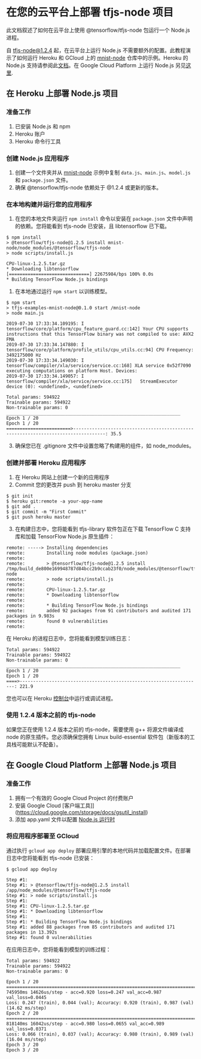 # 在您的云平台上部署 tfjs-node 项目

此文档叙述了如何在云平台上使用 @tensorflow/tfjs-node 包运行一个 Node.js 进程。

自 tfjs-node@1.2.4 起，在云平台上运行 Node.js 不需要额外的配置。此教程演示了如何运行 Heroku 和 GCloud 上的 [mnist-node](https://github.com/tensorflow/tfjs-examples/tree/master/mnist-node) 仓库中的示例。Heroku 的 Node.js 支持请参阅此[文档](https://devcenter.heroku.com/articles/nodejs-support)。在 Google Cloud Platform 上运行 Node.js 另见[这里](https://cloud.google.com/nodejs/docs/).

## 在 Heroku 上部署 Node.js 项目

### 准备工作

1. 已安装 Node.js 和 npm
2. Heroku 账户
3. Heroku 命令行工具

### 创建 Node.js 应用程序

1. 创建一个文件夹并从 [mnist-node](https://github.com/tensorflow/tfjs-examples/tree/master/mnist-node) 示例中复制 `data.js`、`main.js`、`model.js` 和 `package.json` 文件。
2. 确保 @tensorflow/tfjs-node 依赖处于 @1.2.4 或更新的版本。

### 在本地构建并运行您的应用程序

1. 在您的本地文件夹运行 `npm install` 命令以安装在 `package.json` 文件中声明的依赖。您将能看到 tfjs-node 已安装，且 libtensorflow 已下载。

```
$ npm install
> @tensorflow/tfjs-node@1.2.5 install mnist-node/node_modules/@tensorflow/tfjs-node
> node scripts/install.js

CPU-linux-1.2.5.tar.gz
* Downloading libtensorflow
[==============================] 22675984/bps 100% 0.0s
* Building TensorFlow Node.js bindings
```

1. 在本地通过运行 `npm start` 以训练模型。

```
$ npm start
> tfjs-examples-mnist-node@0.1.0 start /mnist-node
> node main.js

2019-07-30 17:33:34.109195: I tensorflow/core/platform/cpu_feature_guard.cc:142] Your CPU supports instructions that this TensorFlow binary was not compiled to use: AVX2 FMA
2019-07-30 17:33:34.147880: I tensorflow/core/platform/profile_utils/cpu_utils.cc:94] CPU Frequency: 3492175000 Hz
2019-07-30 17:33:34.149030: I tensorflow/compiler/xla/service/service.cc:168] XLA service 0x52f7090 executing computations on platform Host. Devices:
2019-07-30 17:33:34.149057: I tensorflow/compiler/xla/service/service.cc:175]   StreamExecutor device (0): <undefined>, <undefined>

Total params: 594922
Trainable params: 594922
Non-trainable params: 0
_________________________________________________________________
Epoch 1 / 20
Epoch 1 / 20
========================>----------------------------------------------------------------------------------: 35.5
```

3. 确保您已在 .gitignore 文件中设置忽略了构建用的组件，如 node_modules。

### 创建并部署 Heroku 应用程序

1. 在 Heroku 网站上创建一个新的应用程序
2. Commit 您的更改并 push 到 heroku master 分支

```
$ git init
$ heroku git:remote -a your-app-name
$ git add .
$ git commit -m "First Commit"
$ git push heroku master
```

3. 在构建日志中，您将能看到 tfjs-library 软件包正在下载 TensorFlow C 支持库和加载 TensorFlow Node.js 原生插件：

```
remote: -----> Installing dependencies
remote:        Installing node modules (package.json)
remote:
remote:        > @tensorflow/tfjs-node@1.2.5 install /tmp/build_de800e169948787d84bcc2b9ccab23f0/node_modules/@tensorflow/tfjs-node
remote:        > node scripts/install.js
remote:
remote:        CPU-linux-1.2.5.tar.gz
remote:        * Downloading libtensorflow
remote:
remote:        * Building TensorFlow Node.js bindings
remote:        added 92 packages from 91 contributors and audited 171 packages in 9.983s
remote:        found 0 vulnerabilities
remote:
```

在 Heroku 的进程日志中，您将能看到模型训练日志：

```
Total params: 594922
Trainable params: 594922
Non-trainable params: 0
_________________________________________________________________
Epoch 1 / 20
Epoch 1 / 20
====>--------------------------------------------------------------------: 221.9
```

您也可以在 Heroku [控制台](https://devcenter.heroku.com/articles/heroku-dashboard#application-overview)中运行或调试进程。

### 使用 1.2.4 版本之前的 tfjs-node

如果您正在使用 1.2.4 版本之前的 tfjs-node，需要使用 g++ 将源文件编译成 node 的原生插件。您必须确保您拥有 Linux build-essential 软件包（新版本的工具栈可能默认不配备）。

## 在 Google Cloud Platform 上部署 Node.js 项目

### 准备工作

1. 拥有一个有效的 Google Cloud Project 的付费账户
2. 安装 Google Cloud [客户端工具]](https://cloud.google.com/storage/docs/gsutil_install)
3. 添加 app.yaml 文件以配置 [Node.js 运行时](https://cloud.google.com/appengine/docs/flexible/nodejs/runtime)

### 将应用程序部署至 GCloud

通过执行 `gcloud app deploy` 部署应用引擎的本地代码并加载配置文件。在部署日志中您将能看到 tfjs-node 已安装：

```
$ gcloud app deploy

Step #1:
Step #1: > @tensorflow/tfjs-node@1.2.5 install /app/node_modules/@tensorflow/tfjs-node
Step #1: > node scripts/install.js
Step #1:
Step #1: CPU-linux-1.2.5.tar.gz
Step #1: * Downloading libtensorflow
Step #1:
Step #1: * Building TensorFlow Node.js bindings
Step #1: added 88 packages from 85 contributors and audited 171 packages in 13.392s
Step #1: found 0 vulnerabilities
```

在应用日志中，您将能看到模型的训练过程：
```
Total params: 594922
Trainable params: 594922
Non-trainable params: 0

Epoch 1 / 20
===============================================================================>
745950ms 14626us/step - acc=0.920 loss=0.247 val_acc=0.987 val_loss=0.0445
Loss: 0.247 (train), 0.044 (val); Accuracy: 0.920 (train), 0.987 (val) (14.62 ms/step)
Epoch 2 / 20
===============================================================================>
818140ms 16042us/step - acc=0.980 loss=0.0655 val_acc=0.989 val_loss=0.0371
Loss: 0.066 (train), 0.037 (val); Accuracy: 0.980 (train), 0.989 (val) (16.04 ms/step)
Epoch 3 / 20
Epoch 3 / 20
```
